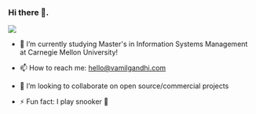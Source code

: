 ### Hi there 👋.
![](https://github.com/vamgan/vamgan/blob/master/Peach%20and%20Violet%20Multicolored%20Earth%20Day%20Web%20Banner.gif|width=100px)

- 🌱 I’m currently studying Master's in Information Systems Management at Carnegie Mellon University!

- 📫 How to reach me: hello@vamilgandhi.com

- 👯 I’m looking to collaborate on open source/commercial projects

- ⚡ Fun fact: I play snooker 🎱
<!--
**vamgan/vamgan** is a ✨ _special_ ✨ repository because its `README.md` (this file) appears on your GitHub profile.

Here are some ideas to get you started:

- 🔭 I’m currently working on ...

- 👯 I’m looking to collaborate on ...
- 🤔 I’m looking for help with ...
- 💬 Ask me about ...
- 📫 How to reach me: ...
- 😄 Pronouns: ...
- ⚡ Fun fact: ...
-->
